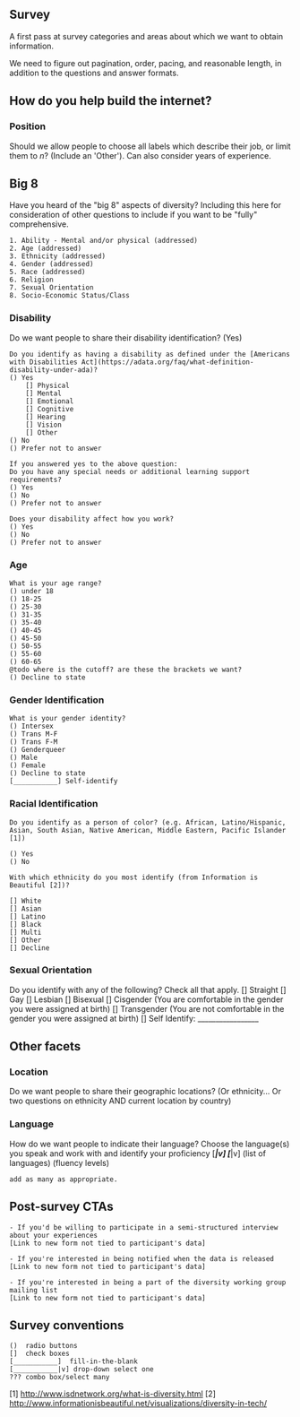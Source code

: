 ## Survey
A first pass at survey categories and areas about which we want to obtain information.

We need to figure out pagination, order, pacing, and reasonable length, in addition to the questions and answer formats.

## How do you help build the internet?

### Position
Should we allow people to choose all labels which describe their job, or limit them to _n_? (Include an 'Other'). Can also consider years of experience.

## Big 8

Have you heard of the "big 8" aspects of diversity? Including this here for consideration of other questions to include if you want to be "fully" comprehensive.

    1. Ability - Mental and/or physical (addressed)
    2. Age (addressed)
    3. Ethnicity (addressed)
    4. Gender (addressed)
    5. Race (addressed)
    6. Religion
    7. Sexual Orientation
    8. Socio-Economic Status/Class

### Disability
Do we want people to share their disability identification? (Yes)

    Do you identify as having a disability as defined under the [Americans with Disabilities Act](https://adata.org/faq/what-definition-disability-under-ada)?
    () Yes
        [] Physical
        [] Mental
        [] Emotional
        [] Cognitive
        [] Hearing
        [] Vision
        [] Other
    () No
    () Prefer not to answer

    If you answered yes to the above question:
    Do you have any special needs or additional learning support requirements?
    () Yes
    () No
    () Prefer not to answer

    Does your disability affect how you work?
    () Yes
    () No
    () Prefer not to answer

### Age
    What is your age range?
    () under 18
    () 18-25
    () 25-30
    () 31-35
    () 35-40
    () 40-45
    () 45-50
    () 50-55
    () 55-60
    () 60-65
    @todo where is the cutoff? are these the brackets we want?
    () Decline to state


### Gender Identification
    What is your gender identity?
    () Intersex
    () Trans M-F
    () Trans F-M
    () Genderqueer
    () Male
    () Female
    () Decline to state
    [___________] Self-identify

### Racial Identification
    Do you identify as a person of color? (e.g. African, Latino/Hispanic, Asian, South Asian, Native American, Middle Eastern, Pacific Islander [1])

    () Yes
    () No

    With which ethnicity do you most identify (from Information is Beautiful [2])?

    [] White
    [] Asian
    [] Latino
    [] Black
    [] Multi
    [] Other
    [] Decline

### Sexual Orientation

  Do you identify with any of the following? Check all that apply.
  [] Straight
  [] Gay
  [] Lesbian
  [] Bisexual
  [] Cisgender (You are comfortable in the gender you were assigned at birth)
  [] Transgender (You are not comfortable in the gender you were assigned at birth)
  [] Self Identify: _________________

## Other facets

### Location
Do we want people to share their geographic locations? (Or ethnicity... Or two questions on ethnicity AND current location by country)

### Language
How do we want people to indicate their language?
    Choose the language(s) you speak and work with and identify your proficiency
    [___________|v]      [___________|v]
    (list of languages)  (fluency levels)

    add as many as appropriate.


## Post-survey CTAs

    - If you'd be willing to participate in a semi-structured interview about your experiences
    [Link to new form not tied to participant's data]

    - If you're interested in being notified when the data is released
    [Link to new form not tied to participant's data]

    - If you're interested in being a part of the diversity working group mailing list
    [Link to new form not tied to participant's data]


## Survey conventions

    ()  radio buttons
    []  check boxes
    [___________]  fill-in-the-blank
    [___________|v] drop-down select one
    ??? combo box/select many

[1] http://www.isdnetwork.org/what-is-diversity.html
[2] http://www.informationisbeautiful.net/visualizations/diversity-in-tech/
